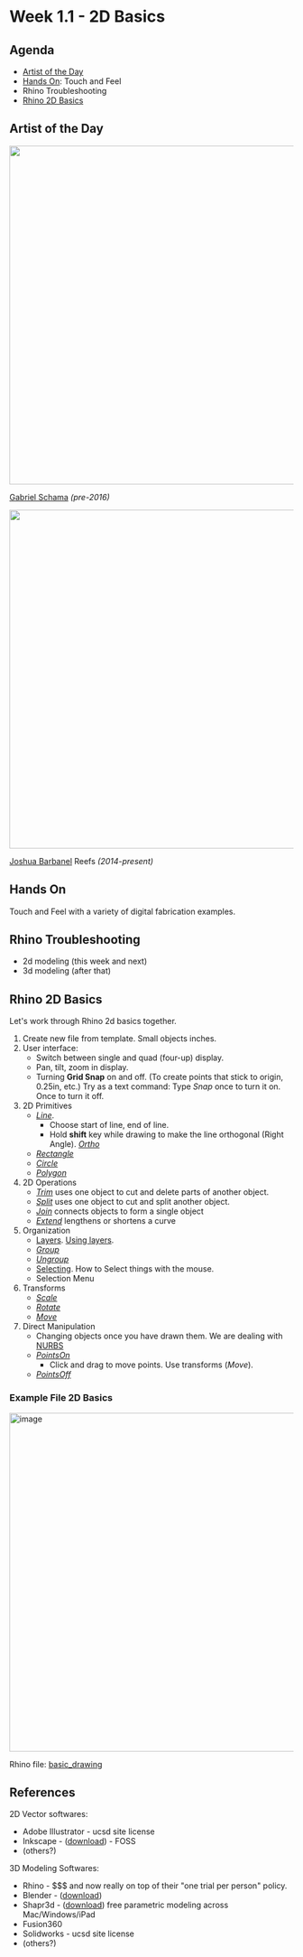 # Week 1.1 - 2D Basics

## Agenda
- [Artist of the Day](#artist-of-the-day)
- [Hands On](#hands-on): Touch and Feel
- Rhino Troubleshooting
- [Rhino 2D Basics](#rhino-2d-basics)

## Artist of the Day

<img src="https://user-images.githubusercontent.com/1598545/186651503-cd6f4b1e-3caa-4558-bd56-8bebda4ab708.png" width=600>

[Gabriel Schama](https://www.gabrielschama.com/2016lasercuts/) _(pre-2016)_

<img src="https://images.squarespace-cdn.com/content/v1/53a5f24de4b075cc2d02a753/1403581457661-D5AJYL1GPB6EAUKFO4R1/MegaReef01.jpg?format=2500w" width=600>

[Joshua Barbanel](https://www.joshuaabarbanel.com/reefs) Reefs _(2014-present)_

## Hands On
Touch and Feel with a variety of digital fabrication examples.

## Rhino Troubleshooting

- 2d modeling (this week and next)
- 3d modeling (after that)

## Rhino 2D Basics
Let's work through Rhino 2d basics together. 
1. Create new file from template. Small objects inches.
2. User interface:
   - Switch between single and quad (four-up) display. 
   - Pan, tilt, zoom in display. 
   - Turning __Grid Snap__ on and off. (To create points that stick to origin, 0.25in, etc.) Try as a text command: Type _Snap_ once to turn it on. Once to turn it off.
3. 2D Primitives
   - [_Line_](https://docs.mcneel.com/rhino/6/help/en-us/index.htm#commands/line.htm). 
     - Choose start of line, end of line. 
     - Hold __shift__ key while drawing to make the line orthogonal (Right Angle). [_Ortho_](https://docs.mcneel.com/rhino/6/help/en-us/index.htm#commands/ortho.htm)
   - [_Rectangle_](https://docs.mcneel.com/rhino/6/help/en-us/index.htm#commands/rectangle.htm)
   - [_Circle_](https://docs.mcneel.com/rhino/6/help/en-us/index.htm#commands/circle.htm)
   - [_Polygon_](https://docs.mcneel.com/rhino/6/help/en-us/index.htm#commands/polygon.htm)
4. 2D Operations
   - [_Trim_](https://docs.mcneel.com/rhino/6/help/en-us/index.htm#commands/trim.htm) uses one object to cut and delete parts of another object.
   - [_Split_](https://docs.mcneel.com/rhino/6/help/en-us/index.htm#commands/split.htm) uses one object to cut and split another object.
   - [_Join_](https://docs.mcneel.com/rhino/6/help/en-us/index.htm#commands/join.htm) connects objects to form a single object
   - [_Extend_](https://docs.mcneel.com/rhino/6/help/en-us/index.htm#commands/extend.htm) lengthens or shortens a curve
5. Organization
   - [Layers](https://docs.mcneel.com/rhino/6/help/en-us/index.htm#commands/layer.htm). [Using layers](https://docs.mcneel.com/rhino/6/help/en-us/index.htm#seealso/sak_layer.htm).
   - [_Group_](https://docs.mcneel.com/rhino/6/help/en-us/index.htm#commands/group.htm)
   - [_Ungroup_](https://docs.mcneel.com/rhino/6/help/en-us/index.htm#commands/ungroup.htm)
   - [Selecting](https://docs.mcneel.com/rhino/6/help/en-us/index.htm#popup_actions/select_objects.htm). How to Select things with the mouse.
   - Selection Menu
6. Transforms
   - [_Scale_](https://docs.mcneel.com/rhino/6/help/en-us/index.htm#commands/scale.htm)
   - [_Rotate_](https://docs.mcneel.com/rhino/6/help/en-us/index.htm#commands/rotate.htm)
   - [_Move_](https://docs.mcneel.com/rhino/6/help/en-us/index.htm#commands/move.htm)
7. Direct Manipulation
   - Changing objects once you have drawn them. We are dealing with [NURBS](https://wiki.mcneel.com/rhino/nurbs)
   - [_PointsOn_](https://docs.mcneel.com/rhino/6/help/en-us/index.htm#commands/pointson.htm)
     - Click and drag to move points. Use transforms (_Move_). 
   - [_PointsOff_](https://docs.mcneel.com/rhino/6/help/en-us/index.htm#commands/pointsoff.htm)

### Example File 2D Basics

<img width="600" alt="image" src="https://user-images.githubusercontent.com/1598545/189883552-117aa5e6-15f9-41ba-83cb-5f5bd18673de.png">

Rhino file: [basic_drawing](../examples/basic_drawing.3dm)

## References
2D Vector softwares:
- Adobe Illustrator - ucsd site license
- Inkscape - ([download](https://inkscape.org/release/)) - FOSS
- (others?)

3D Modeling Softwares:
- Rhino - $$$ and now really on top of their "one trial per person" policy.
- Blender - ([download](https://www.blender.org/download/))
- Shapr3d - ([download](https://www.shapr3d.com/download)) free parametric modeling across Mac/Windows/iPad
- Fusion360
- Solidworks - ucsd site license
- (others?)
